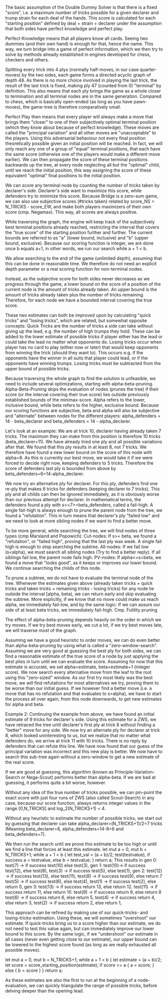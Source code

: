 The basic assumption of the Double Dummy Solver is that there is a fixed "score", i.e. a maximum number of tricks
possible for a given declarer and trump strain for each deal of the hands. This score is calculated for
each "starting position" defined by deal + strain + declarer under the assumption that both sides have perfect
knowledge and perfect play.

Perfect Knowledge means that all players know all cards. Seeing two dummies (and their own hand) is enough for
that, hence the name. This way, we turn bridge into a game of perfect information, which we then try to solve by
methods already established in engines developed for chess, checkers and others.

Splitting every trick into 4 plys (normally half-moves, in our case quarter-moves) by the two sides, each game
forms a directed acyclic graph of depth 48. As there is no more choice involved in playing the last trick, the
result of the last trick is fixed, making ply 47 (counted from 0) "terminal" by definition. This also means
that each ply brings the game as a whole closer to termination and all terminal nodes are in the same generation.
Compared to chess, which is basically open-ended (as long as you have pawn-moves), the game-tree is therefore
comparatively small.

Perfect Play then means that every player will always make a move that brings them "closer" to one of their
subjectively optimal terminal position (which they know about because of perfect knowledge). These moves are
called the "principal variation" and all other moves are "unacceptable" to the players. Using this adversarial
behaviour not every final position theoretically possible given an initial position will be reached. In fact, we
will only reach any one of a group of "equal" terminal positions, that each have the same score (otherwise one of
the players would make a different move earlier). We can then propagate the score of these terminal positions
backwards up the tree, at every node neglecting all but the "optimal" child, until we reach the initial position,
this way assigning the score of these equivalent "optimal" final positions to the initial position.

We can score any terminal node by counting the number of tricks taken by declarer's side.
Declarer's side want to maximize this score, while defenders try to minimize this score. Because Bridge is a
zero-sum game, we can also use subjective scores (#tricks taken) related by score_NS = N_TRICKS - score_EW,
and make both players maximizers of their own score (cmp. Negamax). This way, all scores are always positive.

While traversing the graph, the engine will keep track of the subjectively best terminal positions already reached,
restricting the interval that covers the "true score" of the starting position further and further.
The current bounds are referred to as "a" (lower bound, inclusive) and "b" (upper bound, exclusive).
Because our scoring function is integer, we are done once b equals a+1, in other words, we run our search while
a + 1 < b.

We allow searching to the end of the game (unlimited depth), assuming that this can be done in reasonable time.
We therefore do not need an explicit depth parameter or a real scoring function for non-terminal nodes.

Instead, as the subjective score for both sides never decreases as we progress through the game, a lower bound on
the score of a position of the current node is the amount of tricks already taken. An upper bound is the amount
of tricks already taken plus the number of tricks remaining. Therefore, for each node we have a bounded interval
covering the true score.

These two estimates can both be improved upon by calculating "quick tricks" and "losing tricks", which are
related, but somewhat opposite concepts:
Quick Tricks are the number of tricks a side can take without giving up the lead, e.g. the number of high trumps
they hold. These can be added to the lower estimate of possible tricks if player either has the lead or could
take the lead no matter what opponents do.
Losing tricks occur when player has no card to play (either now or later) that would keep opponents from winning
the trick (should they want to). This occurs e.g. if the opponents have the winner in all suits that player
could lead, or if the opponents have winning trumps. Losing tricks must be subtracted from the upper bound of
possible tricks.

Because traversing the whole graph to find the solution is unfeasible, we need to include several optimizations,
starting with alpha-beta-pruning. Alpha-Beta-Pruning skips the evaluation of nodes (prunes the tree) if their
score (or the interval covering their true score) lies outside previously established bounds of the
minimax-score. Alpha refers to the lower, inclusive bound, while beta refers to the higher, exclusive bound.
Because our scoring functions are subjective, beta and alpha will also be subjective and "alternate" between
nodes for the different players: alpha_defenders = 14 - beta_declarer and beta_defenders = 14 - alpha_declarer.

Let's look at an example:
We are at trick 10, declarer having already taken 7 tricks. The maximum they can make from this position is
therefore 10 tricks (beta_declarer=11). We have already tried one ply and all possible
variations after that. We found that this ply results in at least 8, not 7 tricks. We therefore have found a new
lower bound on the score of this node with alpha=8. As this is currently our best move, we would take it if
we were forced to decide right now, keeping defenders to 5 tricks. Therefore the score of defenders last ply
is bounded from above by beta_defenders=6=14-alpha_declarer.

We now try an alternative ply for declarer. For this ply, defenders find one re-ply that makes 6 tricks for defenders
(keeping declarer to 7 tricks). This ply and all childs can then be ignored immediately, as it is obviously worse than our
previous attempt for declarer. In mathematical terms, the defenders found a ply with s>=7>=beta_defenders, called a fail-high.
A single fail-high is always enough to prune the parent node from the tree, we found a "refutation". This in turn
means that declarer's ply "failed low" and we need to look at more sibling nodes if we want to find a better move.

To be more general, while searching the tree, we will find nodes of three types (cmp Marsland and Popowich):
Cut-nodes: If s>= beta, we found a "refutation", or "failed high", proving that the last ply was weak.
A single fail high is enough to stop searching the subtree.
All-nodes: If we fail low (s<alpha), we must search all sibling nodes (Try to find a better reply). If all
siblings fail low, the parent node fails high.
PV-nodes: If alpha<=s<beta, we found a move that "looks good", as it keeps or improves our lower bound.
We continue searching the childs of this node.

To prune a subtree, we do not have to evaluate the terminal node of the tree. Whenever the estimates given above
(already taken tricks + quick tricks and taken tricks + remaining tricks - losing tricks) for any node lie
outside the interval [alpha, beta), we can return early and skip evaluating the subtree. More explicitly, if we
know that no move could make us reach alpha, we immediately fail-low, and by the same logic: If we can assure our
side of at least beta tricks, we immediately fail-high. Cmp. Futility pruning

The effect of alpha-beta-pruning depends heavily on the order in which we try moves. If we try best moves early,
we cut a lot, if we try best moves late, we will traverse most of the graph.

Assuming we have a good heuristic to order moves, we can do even better than alpha-beta-pruning by using what is
called a "zero-window-search". Assuming we are very good at guessing the best ply for both sides, we can find a
reasonable estimate of the true score of a node by just applying the best plies in turn until we can evaluate the
score.
Assuming for now that this estimate is accurate, we set alpha=estimate, beta=estimate+1 (integer score).
We now search every alternative move from the leaf to the root using this "zero-sized" window. As our first try
most likely was the best move, we will find refutations for most alternatives we try, proving them to be worse
than our initial guess. If we however find a better move (i.e. a move that has no refutation and that evaluates
to s>alpha), we have to start the process all over again, from this node downwards, to get new estimates for
alpha and beta.

Example 2:
Continuing the example from above, we have found an initial estimate of 9 tricks for declarer's side. Using this
estimate for a ZWS, we have retraced the tree until declarer's first ply at trick 8 without finding a "better"
move for any side. We now try an alternate ply for declarer at trick 8, which looked uninteresting to us, but we
realize that no matter what defenders do, we arrive at trick 11 with 10 tricks. There is no reply by defenders
that can refute this line. We have now found that our guess of the principal variation was
incorrect and this new play is better. We now have to search this sub-tree again without a zero-window to get a
new estimate of the real score.

If we are good at guessing, this algorithm (known as Principle-Variation-Search or Nega-Scout) performs better
than alpha-beta. If we are bad at guessing, it performs quite a bit worse, however.

Without any idea of the true number of tricks possible, we can pin-point the exact score with just four runs of
ZWS (also called Scout-Search) in any case, because our score function, always returns integer values in the
range [0,N_TRICKS] and log_2(N_TRICKS+1) < 4.

Without any heuristic to estimate the number of possible tricks, we start out by guessing that declarer can take
alpha_declarer=(N_TRICKS+1)/2=7 tricks (Meaning beta_declarer=8, alpha_defenders=14-8=6 and beta_defenders=7).

We then run the search until we prove this estimate to be too high or until we find a line that forces at least this estimate.
let mut a = 0, mut b = N_TRICKS+1;
while a + 1 < b {
    let test_val = (a + b)/2;
    test(testvalue), if success a = testvalue, else b = testvalue;
}
return a;
This results in
gen 0: test(7) -> if success test(10) else test(3),
gen 1: test(10)-> if success test(12), else test(8),
       test(3) -> if success test(5), else test(1),
gen 2: test(12) -> if success test(13), else test(11),
       test(8) -> if success test(9), else return 7
       test(5) -> if success test(6), else test(4),
       test(1) -> if success test(2), else return 0,
gen 3: test(13) -> if success return 13, else return 12.
       test(11) -> if success return 11, else return 10.
       test(9) -> if success return 9, else return 8
       test(6) -> if success return 6, else return 5,
       test(4) -> if success return 4, else return 3,
       test(2) -> if success return 2, else return 1,

This approach can be refined by making use of our quick-tricks- and losing-tricks-estimation. Using these, we
will sometimes "overshoot" our estimate. If quick-tricks bring us to a score higher than our estimate, we
do not need to test this value again, but can immediately improve our lower bound to this score.
By the same logic, if we "undershoot" our estimate in all cases (never even getting close to our estimate), our
upper bound can be lowered to the highest score found (as long as we really exhausted all possible moves).

let mut a = 0, mut b = N_TRICKS+1;
while a + 1 < b {
    let estimate = (a + b)/2;
    let score = score_starting_position(estimate);
    if score >= a {
        a = score;
    } else {
        b = score
    }
}
return a;

As these estimates are also the first to run at the beginning of a node-evaluation, we can quickly triangulate the range of
possible tricks, before delving deeper than the opening lead.